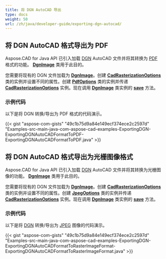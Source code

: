 ```yaml
---
title: 将 DGN AutoCAD 导出
type: docs
weight: 50
url: /zh/java/developer-guide/exporting-dgn-autocad/
---
```


## **将 DGN AutoCAD 格式导出为 PDF**

Aspose.CAD for Java API 已引入加载 [DGN](https://docs.fileformat.com/cad/dgn/) AutoCAD 文件并将其转换为 [PDF](https://docs.fileformat.com/pdf/) 格式的功能。 [**DgnImage**](https://reference.aspose.com/cad/java/com.aspose.cad.fileformats.dgn/DgnImage) 类用于此目的。

您需要将现有的 DGN 文件加载为 [**DgnImage**](https://reference.aspose.com/cad/java/com.aspose.cad.fileformats.dgn/DgnImage)。创建 [**CadRasterizationOptions**](https://reference.aspose.com/cad/java/com.aspose.cad.imageoptions/CadRasterizationOptions) 类的实例并设置不同的属性。创建 [**PdfOptions**](https://reference.aspose.com/cad/java/com.aspose.cad.imageoptions/pdfoptions) 类的实例并传递 [**CadRasterizationOptions**](https://reference.aspose.com/cad/java/com.aspose.cad.imageoptions/CadRasterizationOptions) 实例。现在调用 [**DgnImage**](https://reference.aspose.com/cad/java/com.aspose.cad.fileformats.dgn/DgnImage) 类实例的 [**save**](https://reference.aspose.com/cad/java/com.aspose.cad/Image#save--) 方法。

### 示例代码

以下是将 DGN 转换/导出为 PDF 格式的代码演示。

{{< gist "aspose-com-gists" "49c1b75d9a84e149ecf374ece2c2597d" "Examples-src-main-java-com-aspose-cad-examples-ExportingDGN-ExportingDGNAutoCADFormatToPDF-ExportingDGNAutoCADFormatToPDF.java" >}}

## **将 DGN AutoCAD 格式导出为光栅图像格式**

Aspose.CAD for Java API 已引入加载 [DGN](https://docs.fileformat.com/cad/dgn/) AutoCAD 文件并将其转换为光栅图像的功能。 [**DgnImage**](https://reference.aspose.com/cad/java/com.aspose.cad.fileformats.dgn/DgnImage) 类用于此目的。

您需要将现有的 DGN 文件加载为 [**DgnImage**](https://reference.aspose.com/cad/java/com.aspose.cad.fileformats.dgn/DgnImage)。创建 [**CadRasterizationOptions**](https://reference.aspose.com/cad/java/com.aspose.cad.imageoptions/CadRasterizationOptions) 类的实例并设置不同的属性。创建 [**JpegOptions**](https://reference.aspose.com/cad/java/com.aspose.cad.imageoptions/JpegOptions) 类的实例并传递 [**CadRasterizationOptions**](https://reference.aspose.com/cad/java/com.aspose.cad.imageoptions/CadRasterizationOptions) 实例。现在调用 [**DgnImage**](https://reference.aspose.com/cad/java/com.aspose.cad.fileformats.dgn/DgnImage) 类实例的 [**save**](https://reference.aspose.com/cad/java/com.aspose.cad/Image#save--) 方法。

### 示例代码

以下是将 [DGN](https://docs.fileformat.com/cad/dgn/) 转换/导出为 [JPEG](https://docs.fileformat.com/image/jpeg/) 图像的代码演示。

{{< gist "aspose-com-gists" "49c1b75d9a84e149ecf374ece2c2597d" "Examples-src-main-java-com-aspose-cad-examples-ExportingDGN-ExportingDGNAutoCADFormatToRasterImageFormat-ExportingDGNAutoCADFormatToRasterImageFormat.java" >}}
